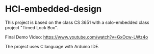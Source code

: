 # HCI-embedded-design
This project is based on the class CS 3651 with a solo-embedded class project "Timed Lock Box".

Final Demo Video: https://www.youtube.com/watch?v=GxOcw-LWz4o

The project uses C language with Arduino IDE.
